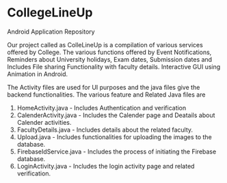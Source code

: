 # CollegeLineUp
Android Application Repository

Our project called as ColleLineUp is a compilation of various services offered by College. 
The various functions offered by Event Notifications,  Reminders   about   University   holidays, 
Exam   dates, Submission   dates   and   Includes   File sharing   Functionality   with   faculty   details. 
Interactive GUI using Animation in Android.

The Activity files are used for UI purposes and the java files give the backend functionalities.
The various feature and Related Java files are
1) HomeActivity.java - Includes Authentication and verification
2) CalenderActivity.java - Includes the Calender page and Deatails about Calender activities.
3) FacultyDetails.java - Includes details about the related faculty.
4) Upload.java - Includes functionalities for uploading the images to the database. 
5) FirebaseIdService.java - Includes the process of initiating the Firebase database.
6) LoginActivity.java - Includes the login activity page and related verification. 
